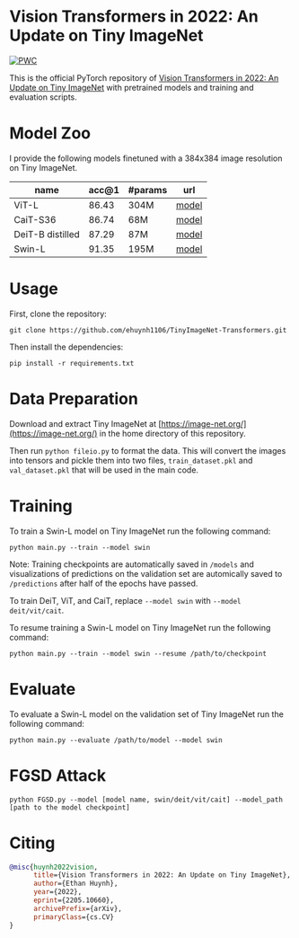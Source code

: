 # Vision Transformers in 2022: An Update on Tiny ImageNet
[![PWC](https://img.shields.io/endpoint.svg?url=https://paperswithcode.com/badge/vision-transformers-in-2022-an-update-on-tiny/image-classification-on-tiny-imagenet-1)](https://paperswithcode.com/sota/image-classification-on-tiny-imagenet-1?p=vision-transformers-in-2022-an-update-on-tiny)

This is the official PyTorch repository of [Vision Transformers in 2022: An Update on Tiny ImageNet](https://arxiv.org/abs/2205.10660) with pretrained models and training and evaluation scripts.

# Model Zoo
I provide the following models finetuned with a 384x384 image resolution on Tiny ImageNet.

| name | acc@1 | #params | url |
| --- | --- | --- | --- |
| ViT-L | 86.43 | 304M | [model](https://github.com/ehuynh1106/TinyImageNet-Transformers/releases/download/weights/vit_large_384.pth) |
| CaiT-S36 | 86.74 | 68M | [model](https://github.com/ehuynh1106/TinyImageNet-Transformers/releases/download/weights/cait_s36_384.pth) |
| DeiT-B distilled | 87.29 | 87M | [model](https://github.com/ehuynh1106/TinyImageNet-Transformers/releases/download/weights/deit_base_distilled_384.pth) |
| Swin-L | 91.35 | 195M | [model](https://github.com/ehuynh1106/TinyImageNet-Transformers/releases/download/weights/swin_large_384.pth) |

# Usage

First, clone the repository:
```
git clone https://github.com/ehuynh1106/TinyImageNet-Transformers.git
```

Then install the dependencies:
```
pip install -r requirements.txt
```

# Data Preparation
Download and extract Tiny ImageNet at [https://image-net.org/](https://image-net.org/) in the home directory of this repository.

Then run `python fileio.py` to format the data. This will convert the images into tensors and pickle them into two files, `train_dataset.pkl` and `val_dataset.pkl` that will be used in the main code.

# Training
To train a Swin-L model on Tiny ImageNet run the following command:
```
python main.py --train --model swin
```
Note: Training checkpoints are automatically saved in `/models` and visualizations of predictions on the validation set are automically saved to `/predictions` after half of the epochs have passed.

To train DeiT, ViT, and CaiT, replace `--model swin` with `--model deit/vit/cait`.

To resume training a Swin-L model on Tiny ImageNet run the following command:
```
python main.py --train --model swin --resume /path/to/checkpoint
```
# Evaluate
To evaluate a Swin-L model on the validation set of Tiny ImageNet run the following command:
```
python main.py --evaluate /path/to/model --model swin
```
# FGSD Attack
```
python FGSD.py --model [model name, swin/deit/vit/cait] --model_path [path to the model checkpoint]
```
# Citing
```bibtex
@misc{huynh2022vision,
      title={Vision Transformers in 2022: An Update on Tiny ImageNet}, 
      author={Ethan Huynh},
      year={2022},
      eprint={2205.10660},
      archivePrefix={arXiv},
      primaryClass={cs.CV}
}
```